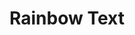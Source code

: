 <html>
<head>
 <title>Rainbow Text</title>
</head>
<body>
 <h1 id="rainbowText">Rainbow Text</h1>

 <script>
 const colors = ['red', 'orange', 'yellow', 'green', 'blue', 'indigo', 'violet'];
 let index = 0;

 const rainbowTextElement = document.getElementById('rainbowText');

 setInterval(() => {
 rainbowTextElement.style.color = colors[index];
 index = (index + 1) % colors.length;
 }, 500);
 </script>
</body>
</html>
